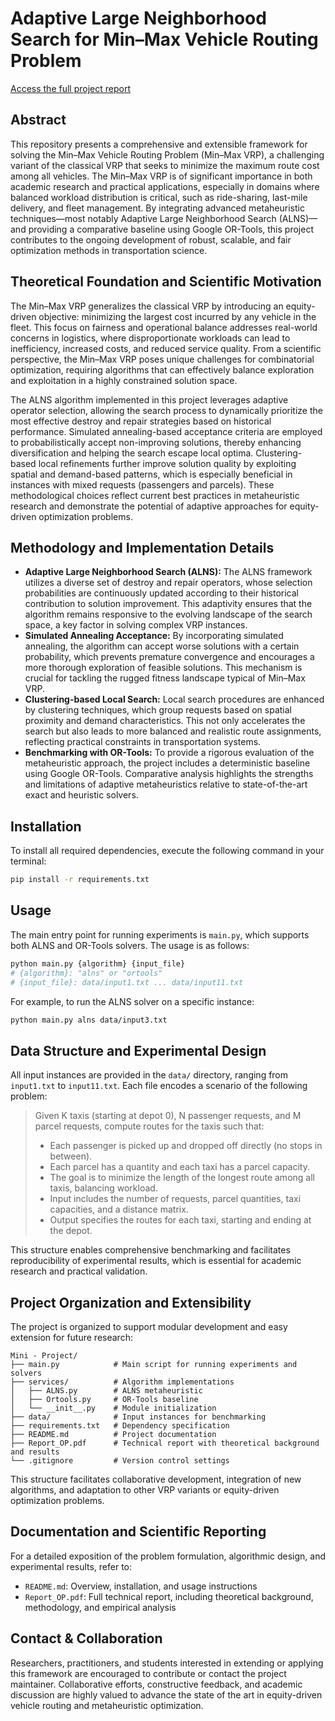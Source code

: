 # Adaptive Large Neighborhood Search for Min–Max Vehicle Routing Problem

[Access the full project report](Report_OP.pdf)

## Abstract

This repository presents a comprehensive and extensible framework for solving the Min–Max Vehicle Routing Problem (Min–Max VRP), a challenging variant of the classical VRP that seeks to minimize the maximum route cost among all vehicles. The Min–Max VRP is of significant importance in both academic research and practical applications, especially in domains where balanced workload distribution is critical, such as ride-sharing, last-mile delivery, and fleet management. By integrating advanced metaheuristic techniques—most notably Adaptive Large Neighborhood Search (ALNS)—and providing a comparative baseline using Google OR-Tools, this project contributes to the ongoing development of robust, scalable, and fair optimization methods in transportation science.

## Theoretical Foundation and Scientific Motivation

The Min–Max VRP generalizes the classical VRP by introducing an equity-driven objective: minimizing the largest cost incurred by any vehicle in the fleet. This focus on fairness and operational balance addresses real-world concerns in logistics, where disproportionate workloads can lead to inefficiency, increased costs, and reduced service quality. From a scientific perspective, the Min–Max VRP poses unique challenges for combinatorial optimization, requiring algorithms that can effectively balance exploration and exploitation in a highly constrained solution space.

The ALNS algorithm implemented in this project leverages adaptive operator selection, allowing the search process to dynamically prioritize the most effective destroy and repair strategies based on historical performance. Simulated annealing-based acceptance criteria are employed to probabilistically accept non-improving solutions, thereby enhancing diversification and helping the search escape local optima. Clustering-based local refinements further improve solution quality by exploiting spatial and demand-based patterns, which is especially beneficial in instances with mixed requests (passengers and parcels). These methodological choices reflect current best practices in metaheuristic research and demonstrate the potential of adaptive approaches for equity-driven optimization problems.

## Methodology and Implementation Details

- **Adaptive Large Neighborhood Search (ALNS):** The ALNS framework utilizes a diverse set of destroy and repair operators, whose selection probabilities are continuously updated according to their historical contribution to solution improvement. This adaptivity ensures that the algorithm remains responsive to the evolving landscape of the search space, a key factor in solving complex VRP instances.
- **Simulated Annealing Acceptance:** By incorporating simulated annealing, the algorithm can accept worse solutions with a certain probability, which prevents premature convergence and encourages a more thorough exploration of feasible solutions. This mechanism is crucial for tackling the rugged fitness landscape typical of Min–Max VRP.
- **Clustering-based Local Search:** Local search procedures are enhanced by clustering techniques, which group requests based on spatial proximity and demand characteristics. This not only accelerates the search but also leads to more balanced and realistic route assignments, reflecting practical constraints in transportation systems.
- **Benchmarking with OR-Tools:** To provide a rigorous evaluation of the metaheuristic approach, the project includes a deterministic baseline using Google OR-Tools. Comparative analysis highlights the strengths and limitations of adaptive metaheuristics relative to state-of-the-art exact and heuristic solvers.

## Installation

To install all required dependencies, execute the following command in your terminal:
```bash
pip install -r requirements.txt
```

## Usage

The main entry point for running experiments is `main.py`, which supports both ALNS and OR-Tools solvers. The usage is as follows:
```bash
python main.py {algorithm} {input_file}
# {algorithm}: "alns" or "ortools"
# {input_file}: data/input1.txt ... data/input11.txt
```
For example, to run the ALNS solver on a specific instance:
```bash
python main.py alns data/input3.txt
```

## Data Structure and Experimental Design


All input instances are provided in the `data/` directory, ranging from `input1.txt` to `input11.txt`. Each file encodes a scenario of the following problem:

> Given K taxis (starting at depot 0), N passenger requests, and M parcel requests, compute routes for the taxis such that:
> - Each passenger is picked up and dropped off directly (no stops in between).
> - Each parcel has a quantity and each taxi has a parcel capacity.
> - The goal is to minimize the length of the longest route among all taxis, balancing workload.
> - Input includes the number of requests, parcel quantities, taxi capacities, and a distance matrix.
> - Output specifies the routes for each taxi, starting and ending at the depot.

This structure enables comprehensive benchmarking and facilitates reproducibility of experimental results, which is essential for academic research and practical validation.

## Project Organization and Extensibility

The project is organized to support modular development and easy extension for future research:
```
Mini - Project/
├── main.py            # Main script for running experiments and solvers
├── services/          # Algorithm implementations
│   ├── ALNS.py        # ALNS metaheuristic
│   ├── Ortools.py     # OR-Tools baseline
│   └── __init__.py    # Module initialization
├── data/              # Input instances for benchmarking
├── requirements.txt   # Dependency specification
├── README.md          # Project documentation
├── Report_OP.pdf      # Technical report with theoretical background and results
└── .gitignore         # Version control settings
```
This structure facilitates collaborative development, integration of new algorithms, and adaptation to other VRP variants or equity-driven optimization problems.

## Documentation and Scientific Reporting

For a detailed exposition of the problem formulation, algorithmic design, and experimental results, refer to:
- `README.md`: Overview, installation, and usage instructions
- `Report_OP.pdf`: Full technical report, including theoretical background, methodology, and empirical analysis

## Contact & Collaboration

Researchers, practitioners, and students interested in extending or applying this framework are encouraged to contribute or contact the project maintainer. Collaborative efforts, constructive feedback, and academic discussion are highly valued to advance the state of the art in equity-driven vehicle routing and metaheuristic optimization.

